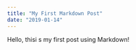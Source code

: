 ```yaml
---
title: "My First Markdown Post"
date: "2019-01-14"
---
```


Hello, thisi s my first post using Markdown!
